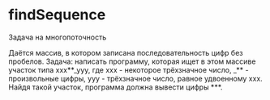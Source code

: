 # findSequence

Задача на многопоточность

Даётся массив, в котором записана последовательность цифр без пробелов. Задача: написать программу, которая ищет в этом массиве участок типа ххх**_ууу, где ххх - некоторое трёхзначное число, _** - произвольные цифры, ууу - трёхзначное число, равное удвоенному ххх. Найдя такой участок, программа должна вывести цифры \*\*\*.
